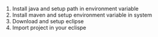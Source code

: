 1. Install java and setup path in environment variable
2. Install maven and setup environment variable in system
3. Download and setup eclipse
4. Import project in your eclispe
